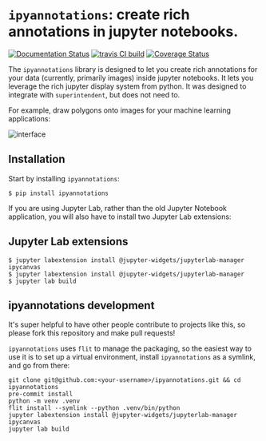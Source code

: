 # `ipyannotations`: create rich annotations in jupyter notebooks.

[![Documentation Status](https://readthedocs.org/projects/ipyannotations/badge/?version=latest)](https://ipyannotations.readthedocs.io/en/latest/?badge=latest)
[![travis CI build](https://travis-ci.org/janfreyberg/ipyannotations.svg?branch=master)](https://travis-ci.org/janfreyberg/ipyannotations)
[![Coverage Status](https://coveralls.io/repos/github/janfreyberg/ipyannotations/badge.svg?branch=master)](https://coveralls.io/github/janfreyberg/ipyannotations?branch=master)

The `ipyannotations` library is designed to let you create rich annotations
for your data (currently, primarily images) inside jupyter notebooks. It lets
you leverage the rich jupyter display system from python. It was designed to
integrate with `superintendent`, but does not need to.

For example, draw polygons onto images for your machine learning applications:

![interface](docs/img/interface.png)

## Installation

Start by installing `ipyannotations`:

```
$ pip install ipyannotations
```

If you are using Jupyter Lab, rather than the old Jupyter Notebook application, you will also
have to install two Jupyter Lab extensions:

## Jupyter Lab extensions

```
$ jupyter labextension install @jupyter-widgets/jupyterlab-manager ipycanvas
$ jupyter labextension install @jupyter-widgets/jupyterlab-manager
$ jupyter lab build
```

## ipyannotations development

It's super helpful to have other people contribute to projects like this, so
please fork this repository and make pull requests!

`ipyannotations` uses `flit` to manage the packaging, so the easiest way to use
it is to set up a virtual environment, install `ipyannotations` as a symlink,
and go from there:

```
git clone git@github.com:<your-username>/ipyannotations.git && cd ipyannotations
pre-commit install
python -m venv .venv
flit install --symlink --python .venv/bin/python
jupyter labextension install @jupyter-widgets/jupyterlab-manager ipycanvas
jupyter lab build
```
